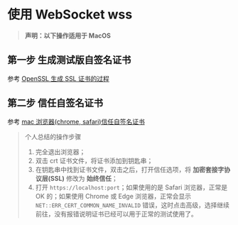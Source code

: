 # 使用 WebSocket wss

> **声明：以下操作适用于 MacOS**

## 第一步 生成测试版自签名证书

参考 [OpenSSL 生成 SSL 证书的过程](https://bufbrane.com/openssl-generate-ssl-certificate/)

## 第二步 信任自签名证书

参考 [mac 浏览器(chrome, safari)信任自签名证书](https://www.cnblogs.com/ZhYQ-Note/p/8493848.html)

> 个人总结的操作步骤
>
> 1. 完全退出浏览器；
> 2. 双击 crt 证书文件，将证书添加到钥匙串；
> 3. 在钥匙串中找到证书文件，双击之后，打开信任选项，将 **加密套接字协议层(SSL)** 修改为 **始终信任**；
> 4. 打开 `https://localhost:port`；如果使用的是 Safari 浏览器，正常是 OK 的；如果使用 Chrome 或 Edge 浏览器，正常会显示`NET::ERR_CERT_COMMON_NAME_INVALID` 错误，这时点击高级，选择继续前往，没有报错说明证书已经可以用于正常的测试使用了。
